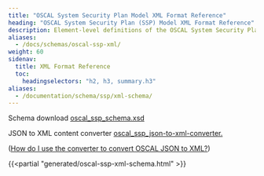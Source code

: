 ```yaml
---
title: "OSCAL System Security Plan Model XML Format Reference"
heading: "OSCAL System Security Plan (SSP) Model XML Format Reference"
description: Element-level definitions of the OSCAL System Security Plan model XML format.
aliases:
  - /docs/schemas/oscal-ssp-xml/
weight: 60
sidenav:
  title: XML Format Reference
  toc:
    headingselectors: "h2, h3, summary.h3"
aliases:
  - /documentation/schema/ssp/xml-schema/
---
```


<p><span class="usa-tag">Schema download</span> <a href="/artifacts/xml/schema/oscal_ssp_schema.xsd">oscal_ssp_schema.xsd</a></p>
<p><span class="usa-tag">JSON to XML content converter</span>  <a href="/artifacts/xml/converter/oscal_ssp_json-to-xml-converter.xsl">oscal_ssp_json-to-xml-converter.</a></p>
<p>(<a href="?">How do I use the converter to convert OSCAL JSON to XML?</a>)</p>

{{<partial "generated/oscal-ssp-xml-schema.html" >}}
